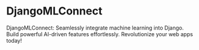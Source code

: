 # DjangoMLConnect
DjangoMLConnect: Seamlessly integrate machine learning into Django. Build powerful AI-driven features effortlessly. Revolutionize your web apps today!
